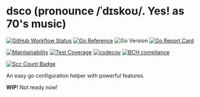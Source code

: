 # dsco (pronounce /ˈdɪskoʊ/. Yes! as 70's music)

[![GitHub Workflow Status](https://img.shields.io/github/workflow/status/byte4ever/dsco/Go?style=flat-square)](https://github.com/byte4ever/dsco/actions?query=workflow%3AGo)
[![Go Reference](https://pkg.go.dev/badge/github.com/byte4ever/dsco.svg)](https://pkg.go.dev/github.com/byte4ever/dsco)
![Go Version](https://img.shields.io/badge/go%20version-%3E=1.18-61CFDD.svg?style=flat-square)
[![Go Report Card](https://goreportcard.com/badge/github.com/byte4ever/dsco?style=flat-square)](https://goreportcard.com/report/github.com/byte4ever/dsco)

[![Maintainability](https://api.codeclimate.com/v1/badges/c64776c8e19d20057719/maintainability)](https://codeclimate.com/github/byte4ever/dsco/maintainability)
[![Test Coverage](https://api.codeclimate.com/v1/badges/c64776c8e19d20057719/test_coverage)](https://codeclimate.com/github/byte4ever/dsco/test_coverage)
[![codecov](https://codecov.io/gh/byte4ever/dsco/branch/master/graph/badge.svg?token=E5OURNE56X)](https://codecov.io/gh/byte4ever/dsco)
[![BCH compliance](https://bettercodehub.com/edge/badge/byte4ever/dsco?branch=master)](https://bettercodehub.com/)

[![Scc Count Badge](https://sloc.xyz/github/byte4ever/dsco)](https://github.com/byte4ever/dsco/)


[//]: # ([![Known Vulnerabilities]&#40;https://snyk.io/test/github/byte4ever/dsco/badge.svg&#41;]&#40;https://snyk.io/test/github/byte4ever/dsco&#41;)

[//]: # ([![Foresight Docs]&#40;https://foresight.service.thundra.io/public/api/v1/badge/utilization?repoId=d50e5cf2-5749-4983-8a6b-00e6e12927a2&#41;]&#40;https://foresight.docs.thundra.io/&#41;)

An easy go configuration helper with powerful features.

**WIP**! Not ready now!



